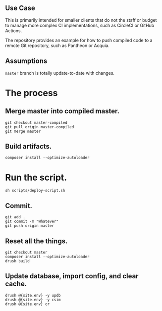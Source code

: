 ## Use Case
This is primarily intended for smaller clients that do not the staff or budget
to manage more complex CI implementations, such as CircleCI or GitHub Actions.

The repository provides an example for how to push compiled code to a remote
Git repository, such as Pantheon or Acquia.

## Assumptions
`master` branch is totally update-to-date with changes.

# The process

## Merge master into compiled master.
```
git checkout master-compiled
git pull origin master-compiled
git merge master
```

## Build artifacts.
```
composer install --optimize-autoloader
```

# Run the script.
```
sh scripts/deploy-script.sh
```

## Commit.
```
git add .
git commit -m "Whatever"
git push origin master
```

## Reset all the things.
```
git checkout master
composer install --optimize-autoloader
drush build
```

## Update database, import config, and clear cache.
```
drush @{site.env} -y updb
drush @{site.env} -y csim
drush @{site.env} cr
```

